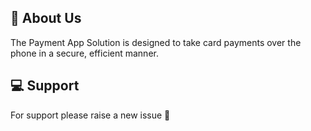 ## 🚀 About Us
The Payment App Solution is designed to take card payments over the phone in a secure, efficient manner.

## 💻 Support
For support please raise a new issue 🦠


